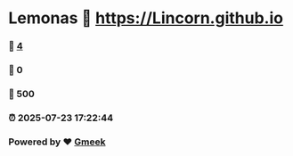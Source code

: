 # Lemonas :link: https://Lincorn.github.io 
### :page_facing_up: [4](https://Lincorn.github.io/tag.html) 
### :speech_balloon: 0 
### :hibiscus: 500 
### :alarm_clock: 2025-07-23 17:22:44 
### Powered by :heart: [Gmeek](https://github.com/Meekdai/Gmeek)
